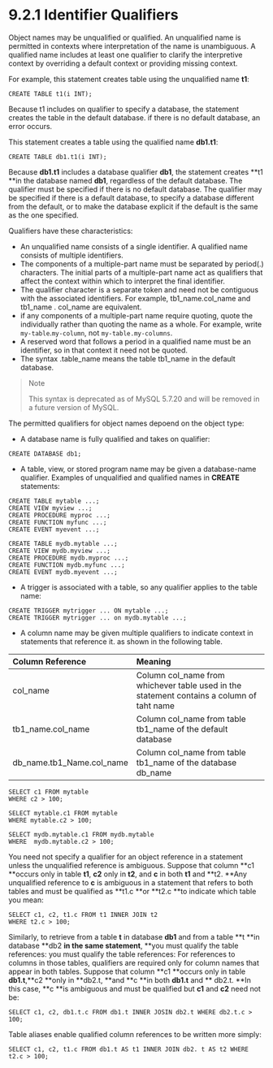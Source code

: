 # 9.2.1 Identifier Qualifiers

Object names may be unqualified or qualified. An unqualified name is permitted in contexts where interpretation of the name is unambiguous. A qualified name includes at least one qualifier to clarify the interpretive context by overriding a default context or providing missing context.

For example, this statement creates table using the unqualified name **t1**:

```
CREATE TABLE t1(i INT);
```

Because t1 includes on qualifier to specify a database, the statement creates the table in the default database. if there is no default database, an error occurs.

This statement creates a table using the qualified name **db1.t1**:

```
CREATE TABLE db1.t1(i INT);
```

Because **db1.t1** includes a database qualifier **db1**, the statement creates **t1 **in the database named **db1**, regardless of the default database. The qualifier must be specified if there is no default database. The qualifier may be specified if there is a default database, to specify a database different from the default, or to make the database explicit if the default is the same as the one specified.

Qualifiers have these characteristics:

* An unqualified name consists of a single identifier. A qualified name consists of multiple identifiers.
* The components of a multiple-part name must be separated by period\(.\) characters. The initial parts of a multiple-part name act as qualifiers that affect the context within which to interpret the final identifier.
* The qualifier character is a separate token and need not be contiguous with the associated identifiers. For example, tb1\_name.col\_name and tb1\_name . col\_name are equivalent.
* if any components of a multiple-part name require quoting, quote the individually rather than quoting the name as a whole. For example, write `my-table`.`my-column`, not `my-table.my-columns`.
* A reserved word that follows a period in a qualified name must be an identifier, so in that context it need not be quoted.
* The syntax .table\_name means the table tb1\_name in the default database.

> Note
>
> This syntax is deprecated as of MySQL 5.7.20 and will be removed in a future version of MySQL.

The permitted qualifiers for object names depoend on the object type:

* A database name is fully qualified and takes on qualifier:

```
CREATE DATABASE db1;
```

* A table, view, or stored program name may be given a database-name qualifier. Examples of unqualified and qualified names in **CREATE** statements:

```
CREATE TABLE mytable ...;
CREATE VIEW myview ...;
CREATE PROCEDURE myproc ...;
CREATE FUNCTION myfunc ...;
CREATE EVENT myevent ...;

CREATE TABLE mydb.mytable ...;
CREATE VIEW mydb.myview ...;
CREATE PROCEDURE mydb.myproc ...;
CREATE FUNCTION mydb.myfunc ...;
CREATE EVENT mydb.myevent ...;
```

* A trigger is associated with a table, so any qualifier applies to the table name:

```
CREATE TRIGGER mytrigger ... ON mytable ...;
CREATE TRIGGER mytrigger ... on mydb.mytable ...;
```

* A column name may be given multiple qualifiers to indicate context in statements that reference it. as shown in the following table.

| Column Reference | Meaning |
| :--- | :--- |
| col\_name | Column col\_name from whichever table used in the statement contains a column of taht name |
| tb1\_name.col\_name | Column col\_name from table tb1\_name of the default database |
| db\_name.tb1\_Name.col\_name | Column col\_name from table tb1\_name of the database db\_name |

```
SELECT c1 FROM mytable
WHERE c2 > 100;

SELECT mytable.c1 FROM mytable
WHERE mytable.c2 > 100;

SELECT mydb.mytable.c1 FROM mydb.mytable
WHERE  mydb.mytable.c2 > 100;
```

You need not specify a qualifier for an object reference in a statement unless the unqualified reference is ambiguous. Suppose that column **c1 **occurs only in table **t1**, **c2** only in **t2**, and **c** in both **t1** and **t2. **Any unqualified reference to **c** is ambiguous in a statement that refers to both tables and must be qualified as **t1.c **or **t2.c **to indicate which table you mean:

```
SELECT c1, c2, t1.c FROM t1 INNER JOIN t2
WHERE t2.c > 100;  
```

Similarly, to retrieve from a table **t** in database **db1** and from a table **t **in database **db2 **in the same statement**, **you must qualify the table references: you must qualify the table references: For references to columns in those tables, qualifiers are required only for column names that appear in both tables. Suppose that column **c1 **occurs only in table **db1.t**,**c2 **only in **db2.t, **and **c **in both **db1.t** and ** db2.t. **In this case, **c **is ambiguous and must be qualified but **c1** and **c2** need not be:

```
SELECT c1, c2, db1.t.c FROM db1.t INNER JOSIN db2.t WHERE db2.t.c > 100;
```

Table aliases enable qualified column references to be written more simply:

```
SELECT c1, c2, t1.c FROM db1.t AS t1 INNER JOIN db2. t AS t2 WHERE t2.c > 100;
```




